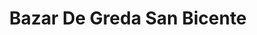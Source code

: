 ---
title: "Bazar De Greda San Bicente"
url: /melipilla-pomaire/bazar-de-greda-san-bicente/
shop: artesanía
---